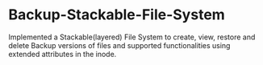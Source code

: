 # Backup-Stackable-File-System
Implemented a Stackable(layered) File System to create, view, restore and delete Backup versions of files and supported functionalities using extended attributes in the inode. 
